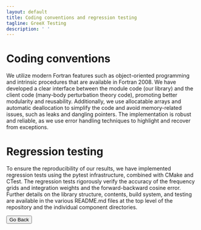 ```yaml
---
layout: default
title: Coding conventions and regression testing
tagline: GreeX Testing
description: ' '
---
```

# Coding conventions

 We utilize modern Fortran features such as object-oriented programming and intrinsic procedures that are available in Fortran 2008. We have developed a clear interface between the module code (our library) and the client code (many-body perturbation theory code), promoting better modularity and reusability. Additionally, we use allocatable arrays and automatic deallocation to simplify the code and avoid memory-related issues, such as leaks and dangling pointers. The implementation is robust and reliable, as we use error handling techniques to highlight and recover from exceptions. 
 
# Regression testing

To ensure the reproducibility of our results, we have implemented regression tests using the pytest infrastructure, combined with CMake and CTest. The regression tests rigorously verify the accuracy of the frequency grids and integration weights and the forward-backward cosine error. Further details on the library structure, contents, build system, and testing are available in the various README.md files at the top level of the repository and the individual component directories. 

<button onclick="goBack()">Go Back</button>

<script>
function goBack() {
  window.history.back();
}
</script>
